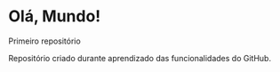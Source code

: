 # Olá, Mundo!
 Primeiro repositório

Repositório criado durante aprendizado das funcionalidades do GitHub.